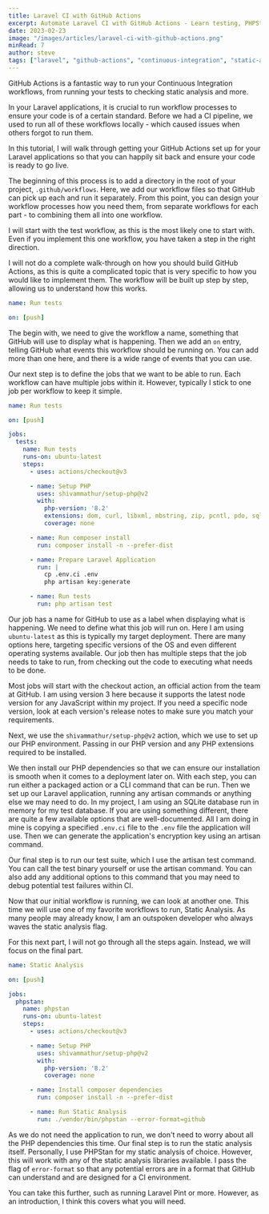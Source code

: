 ```yaml
---
title: Laravel CI with GitHub Actions
excerpt: Automate Laravel CI with GitHub Actions - Learn testing, PHPStan static analysis setup in this tutorial.
date: 2023-02-23
image: "/images/articles/laravel-ci-with-github-actions.png"
minRead: 7
author: steve
tags: ["laravel", "github-actions", "continuous-integration", "static-analysis"]
---
```


GitHub Actions is a fantastic way to run your Continuous Integration workflows, from running your tests to checking static analysis and more.

In your Laravel applications, it is crucial to run workflow processes to ensure your code is of a certain standard. Before we had a CI pipeline, we used to run all of these workflows locally - which caused issues when others forgot to run them.

In this tutorial, I will walk through getting your GitHub Actions set up for your Laravel applications so that you can happily sit back and ensure your code is ready to go live.

The beginning of this process is to add a directory in the root of your project, `.github/workflows`. Here, we add our workflow files so that GitHub can pick up each and run it separately. From this point, you can design your workflow processes how you need them, from separate workflows for each part - to combining them all into one workflow.

I will start with the test workflow, as this is the most likely one to start with. Even if you implement this one workflow, you have taken a step in the right direction.

I will not do a complete walk-through on how you should build GitHub Actions, as this is quite a complicated topic that is very specific to how you would like to implement them. The workflow will be built up step by step, allowing us to understand how this works.

```yaml
name: Run tests

on: [push]
```

The begin with, we need to give the workflow a name, something that GitHub will use to display what is happening. Then we add an `on` entry, telling GitHub what events this workflow should be running on. You can add more than one here, and there is a wide range of events that you can use.

Our next step is to define the jobs that we want to be able to run. Each workflow can have multiple jobs within it. However, typically I stick to one job per workflow to keep it simple.

```yaml
name: Run tests

on: [push]

jobs:
  tests:
    name: Run tests
    runs-on: ubuntu-latest
    steps:
      - uses: actions/checkout@v3

      - name: Setup PHP
        uses: shivammathur/setup-php@v2
        with:
          php-version: '8.2'
          extensions: dom, curl, libxml, mbstring, zip, pcntl, pdo, sqlite, pdo_sqlite, bcmath, soap, intl, gd, exif, iconv
          coverage: none

      - name: Run composer install
        run: composer install -n --prefer-dist

      - name: Prepare Laravel Application
        run: |
          cp .env.ci .env
          php artisan key:generate

      - name: Run tests
        run: php artisan test
```

Our job has a name for GitHub to use as a label when displaying what is happening. We need to define what this job will run on. Here I am using `ubuntu-latest` as this is typically my target deployment. There are many options here, targeting specific versions of the OS and even different operating systems available. Our job then has multiple steps that the job needs to take to run, from checking out the code to executing what needs to be done.

Most jobs will start with the checkout action, an official action from the team at GitHub. I am using version 3 here because it supports the latest node version for any JavaScript within my project. If you need a specific node version, look at each version's release notes to make sure you match your requirements.

Next, we use the `shivammathur/setup-php@v2` action, which we use to set up our PHP environment. Passing in our PHP version and any PHP extensions required to be installed.

We then install our PHP dependencies so that we can ensure our installation is smooth when it comes to a deployment later on. With each step, you can run either a packaged action or a CLI command that can be run. Then we set up our Laravel application, running any artisan commands or anything else we may need to do. In my project, I am using an SQLite database run in memory for my test database. If you are using something different, there are quite a few available options that are well-documented. All I am doing in mine is copying a specified `.env.ci` file to the `.env` file the application will use. Then we can generate the application's encryption key using an artisan command.

Our final step is to run our test suite, which I use the artisan test command. You can call the test binary yourself or use the artisan command. You can also add any additional options to this command that you may need to debug potential test failures within CI.

Now that our initial workflow is running, we can look at another one. This time we will use one of my favorite workflows to run, Static Analysis. As many people may already know, I am an outspoken developer who always waves the static analysis flag.

For this next part, I will not go through all the steps again. Instead, we will focus on the final part.

```yaml
name: Static Analysis

on: [push]

jobs:
  phpstan:
    name: phpstan
    runs-on: ubuntu-latest
    steps:
      - uses: actions/checkout@v3

      - name: Setup PHP
        uses: shivammathur/setup-php@v2
        with:
          php-version: '8.2'
          coverage: none

      - name: Install composer dependencies
        run: composer install -n --prefer-dist

      - name: Run Static Analysis
        run: ./vendor/bin/phpstan --error-format=github
```

As we do not need the application to run, we don't need to worry about all the PHP dependencies this time. Our final step is to run the static analysis itself. Personally, I use PHPStan for my static analysis of choice. However, this will work with any of the static analysis libraries available. I pass the flag of `error-format` so that any potential errors are in a format that GitHub can understand and are designed for a CI environment.

You can take this further, such as running Laravel Pint or more. However, as an introduction, I think this covers what you will need.
